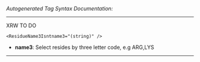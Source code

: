 _Autogenerated Tag Syntax Documentation:_

---
XRW TO DO

```
<ResidueName3Isntname3="(string)" />
```

-   **name3**: Select resides by three letter code, e.g ARG,LYS

---
